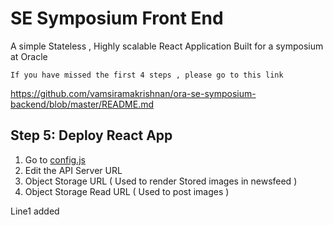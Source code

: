 # SE Symposium Front End 
A simple Stateless , Highly scalable React Application Built for a symposium at Oracle

```If you have missed the first 4 steps , please go to this link```

https://github.com/vamsiramakrishnan/ora-se-symposium-backend/blob/master/README.md

## Step 5: Deploy React App 
1. Go to [config.js](https://github.com/vamsiramakrishnan/ora-se-symposium-frontend/blob/master/src/config.js)
2. Edit the API Server URL 
3. Object Storage URL ( Used to render Stored images in newsfeed )
4. Object Storage Read URL ( Used to post images )


Line1 added
